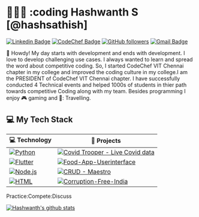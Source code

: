 # 👨🏻‍💻 :coding Hashwanth S [@hashsathish]

[![Linkedin Badge](https://img.shields.io/badge/-Hashwanth%20S-blue?style=social&logo=Linkedin&logoColor=blue&link=https://www.linkedin.com/in/stykerhash/)](https://www.linkedin.com/in/stykerhash/) [![CodeChef Badge](http://img.shields.io/badge/-@neo_hash-1ca0f1?style=social&logo=codechef&logoColor=black&link=https://www.codechef.com/users/neo_hash)](https://www.codechef.com/users/neo_hash) [![GitHub followers](https://img.shields.io/github/followers/hashsathish?label=Follow&style=social)](https://github.com/hashsathish/?tab=follow) [![Gmail Badge](https://img.shields.io/badge/-hashwanth2002@gmail-c14438?style=social&logo=Gmail&logoColor=red&link=mailto:hashwanth2002@gmail.com)](mailto:hashwanth2002@gmail.com) 


:wave: Howdy! My day starts with development and ends with development. I love to develop challenging use cases. I always wanted to learn and spread the word about competitive coding. So, I started CodeChef VIT Chennai chapter in my college and improved the coding culture in my college.I am the PRESIDENT of CodeChef VIT Chennai chapter. I have  successfully conducted 4 Technical events and helped 1000s of students in thier path towards competitive Coding along with my team. Besides programming I enjoy :video_game: gaming and 🌆: Travelling.

## 💻 My Tech Stack

<!-- START OF PROFILE STACK, DO NOT REMOVE -->
| 💻 **Technology** | 🚀 **Projects** |
|-|-|
| [![Python](https://img.shields.io/static/v1?label=&message=Python&color=3C78A9&logo=python&logoColor=FFFFFF)](https://www.python.org/) | [![Covid Trooper - Live Covid data](https://img.shields.io/static/v1?label=Covid-Trooper--Live-Covid-Data-Scraping-Tweeting-and-text-to-speech&message=%20&color=000605&logo=github&logoColor=white&labelColor=000605)](https://github.com/hashsathish/Covid-Trooper--Live-Covid-Data-Scraping-Tweeting-and-text-to-speech) |
| [![Flutter](https://img.shields.io/static/v1?label=&message=Flutter&color=5AB7F1&logo=flutter&logoColor=FFFFFF)](https://flutter.dev/) | [![Food-App-Userinterface](https://img.shields.io/static/v1?label=Food-App-Userinterface&message=%20&color=000605&logo=github&logoColor=white&labelColor=000605)](https://github.com/hashsathish/Food-App-UI) |
| [![Node.js](https://img.shields.io/static/v1?label=&message=Node.js&color=47d147&logo=node.js&logoColor=FFFFFF)](https://nodejs.org/en/) | [![CRUD - Maestro](https://img.shields.io/static/v1?label=CRUD-Maestro&message=%20&color=000605&logo=github&logoColor=white&labelColor=000605)](https://github.com/hashsathish/CRUD-Maestro-Node-and-MongoDB)
| [![HTML](https://img.shields.io/static/v1?label=&message=HTML&color=ff751a&logo=HTML5&logoColor=FFFFFF)](https://developer.mozilla.org/en-US/docs/Web/Guide/HTML/HTML5)  | [![Corruption-Free-India](https://img.shields.io/static/v1?label=Corruption-Free-India&message=%20&color=000605&logo=github&logoColor=white&labelColor=000605)](https://github.com/hashsathish/Corruption-Free-India) |
<!-- END OF PROFILE STACK, DO NOT REMOVE -->

Practice:Compete:Discuss

[![Hashwanth's github stats](https://github-readme-stats.vercel.app/api?username=hashsathish&theme=chartreuse-dark&show_icons=true)](https://github.com/hashsathish)
